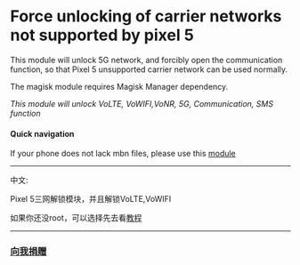 # Force unlocking of carrier networks not supported by pixel 5
This module will unlock 5G network, and forcibly open the communication function, so that Pixel 5 unsupported carrier network can be used normally.

The magisk module requires Magisk Manager dependency.

*This module will unlock VoLTE, VoWIFI,VoNR, 5G, Communication, SMS function*

#### Quick navigation
If your phone does not lack mbn files, please use this [module](https://github.com/ender-zhao/Pixel-5-operator-network-unlock/releases/tag/1-Mini)
****
中文:

Pixel 5三网解锁模块，并且解锁VoLTE,VoWIFI

如果你还没root，可以选择先去看[教程](https://blog.csdn.net/Ender_Zhao/article/details/109370946)
****
### [向我捐赠](https://github.com/ender-zhao/EZc/blob/main/%E5%BE%AE%E4%BF%A1%E6%94%B6%E6%AC%BE%E7%A0%81.png)
